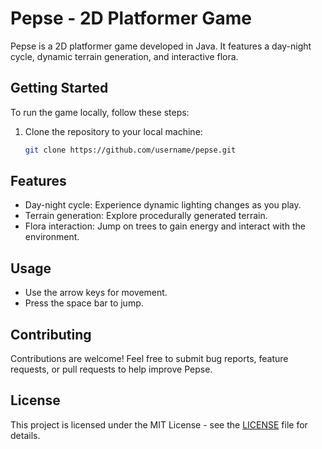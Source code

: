 # Pepse - 2D Platformer Game

Pepse is a 2D platformer game developed in Java. It features a day-night cycle, dynamic terrain generation, and interactive flora.

## Getting Started

To run the game locally, follow these steps:

1. Clone the repository to your local machine:
   ```bash
   git clone https://github.com/username/pepse.git


## Features

- Day-night cycle: Experience dynamic lighting changes as you play.
- Terrain generation: Explore procedurally generated terrain.
- Flora interaction: Jump on trees to gain energy and interact with the environment.

## Usage

- Use the arrow keys for movement.
- Press the space bar to jump.

## Contributing

Contributions are welcome! Feel free to submit bug reports, feature requests, or pull requests to help improve Pepse.

## License

This project is licensed under the MIT License - see the [LICENSE](LICENSE) file for details.
